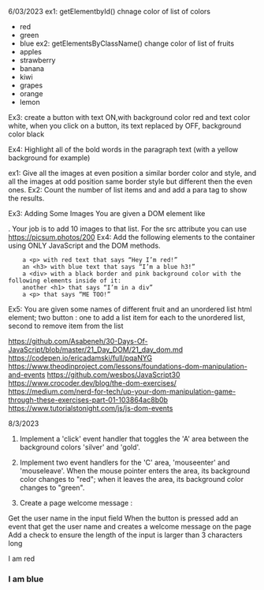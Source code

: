 6/03/2023
ex1: getElementbyId() chnage color of list of colors
- red
- green
- blue
ex2: getElementsByClassName() change color of list of fruits
- apples
- strawberry
- banana
- kiwi
- grapes
- orange
- lemon

Ex3: create a button with text ON,with background color red and text color white, when you click on a button, its text replaced by OFF, background color black

Ex4: Highlight all of the bold words in the paragraph text (with a yellow background for example)


ex1:
Give all the images at even position a similar border color and style, and all the images at odd position same border style but different then the even ones.
Ex2: 
Count the number of list items and and add a para tag to show the results.

Ex3: Adding Some Images
You are given a DOM element like <ul class="iamge-list"></ul>. Your job is to add 10 images to that list. For the src attribute you can use https://picsum.photos/200
Ex4:
Add the following elements to the container using ONLY JavaScript and the DOM methods.

		a <p> with red text that says “Hey I’m red!”
		an <h3> with blue text that says “I’m a blue h3!”
		a <div> with a black border and pink background color with the following elements inside of it:
		another <h1> that says “I’m in a div”
		a <p> that says “ME TOO!”
Ex5:
You are given some names of different fruit and an unordered list html element; two button : one to add a list item for each to the unordered list, second to remove item from the list	

https://github.com/Asabeneh/30-Days-Of-JavaScript/blob/master/21_Day_DOM/21_day_dom.md
https://codepen.io/ericadamski/full/pqaNYG
https://www.theodinproject.com/lessons/foundations-dom-manipulation-and-events
https://github.com/wesbos/JavaScript30
https://www.crocoder.dev/blog/the-dom-exercises/
https://medium.com/nerd-for-tech/up-your-dom-manipulation-game-through-these-exercises-part-01-103864ac8b0b
https://www.tutorialstonight.com/js/js-dom-events

8/3/2023
1. Implement a 'click' event handler that toggles the 'A' area between the background colors 'silver' and 'gold'.
2. Implement two event handlers for the 'C' area, 'mouseenter' and 'mouseleave'. When the mouse pointer enters the area, its background color changes to "red"; when it leaves the area, its background color changes to "green".

3. Create a page welcome message :

Get the user name in the input field
When the button is pressed add an event that get the user name and creates a welcome message on the page
Add a check to ensure the length of the input is larger than 3 characters long

<ul>
</ul>


<p>I am red
<h3>I am blue
<div>
	<h1>
	<p>
</div>